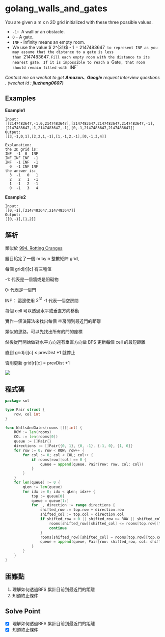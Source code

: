 # golang_walls_and_gates

You are given a m x n 2D grid initialized with these three possible values.

- `-1`-  A wall or an obstacle.
- `0` - A gate.
- `INF` - Infinity means an empty room.
- We use the value $`2^{31}$ - 1 = 2147483647` to represent INF as you may assume that the distance to a gate is less than `2147483647`.Fill each empty room with the distance to its nearest gate. If it is impossible to reach a `Gate`, that room should remain filled with `INF`

*Contact me on wechat to get **Amazon、Google** requent Interview questions . (wechat id : **jiuzhang0607**)*

## Examples

**Example1**

```
Input:
[[2147483647,-1,0,2147483647],[2147483647,2147483647,2147483647,-1],[2147483647,-1,2147483647,-1],[0,-1,2147483647,2147483647]]
Output:
[[3,-1,0,1],[2,2,1,-1],[1,-1,2,-1],[0,-1,3,4]]

Explanation:
the 2D grid is:
INF  -1  0  INF
INF INF INF  -1
INF  -1 INF  -1
  0  -1 INF INF
the answer is:
  3  -1   0   1
  2   2   1  -1
  1  -1   2  -1
  0  -1   3   4

```

**Example2**

```
Input:
[[0,-1],[2147483647,2147483647]]
Output:
[[0,-1],[1,2]]

```

## 解析

類似於 [994. Rotting Oranges](https://www.notion.so/994-Rotting-Oranges-3c6396de56e74bef937c7038de36ea5f) 

題目給定了一個 m by n 整數矩陣 grid,

每個 grid[r][c] 有三種值

-1: 代表是一個牆或是阻礙物

0: 代表是一個門

INF： 這邊使用 $2^{31}$ -1 代表一個空房間

每個 cell 可以透過水平或垂直方向移動

實作一個演算法來找出每個 空房間到最近門的距離

類似的思路，可以先找出所有的門的座標

然後從門開始做對水平方向還有垂直方向做 BFS 更新每個 cell 的最短距離

直到 grid[r][c]  ≤ prevDist +1 就停止

否則更新 grid[r][c] = prevDist +1

![](https://i.imgur.com/YpQ0Xt4.png)


## 程式碼
```go
package sol

type Pair struct {
	row, col int
}

func WallsAndGates(rooms [][]int) {
	ROW := len(rooms)
	COL := len(rooms[0])
	queue := []Pair{}
	directions := []Pair{{0, 1}, {0, -1}, {-1, 0}, {1, 0}}
	for row := 0; row < ROW; row++ {
		for col := 0; col < COL; col++ {
			if rooms[row][col] == 0 {
				queue = append(queue, Pair{row: row, col: col})
			}
		}
	}
	for len(queue) != 0 {
		qLen := len(queue)
		for idx := 0; idx < qLen; idx++ {
			top := queue[0]
			queue = queue[1:]
			for _, direction := range directions {
				shifted_row := top.row + direction.row
				shifted_col := top.col + direction.col
				if shifted_row < 0 || shifted_row >= ROW || shifted_col < 0 || shifted_col >= COL ||
					rooms[shifted_row][shifted_col] <= rooms[top.row][top.col]+1 {
					continue
				}
				rooms[shifted_row][shifted_col] = rooms[top.row][top.col] + 1
				queue = append(queue, Pair{row: shifted_row, col: shifted_col})
			}
		}
	}
}
```
## 困難點

1. 理解如何透過BFS 累計目前到最近門的距離
2. 知道終止條件

## Solve Point

- [x]  理解如何透過BFS 累計目前到最近門的距離
- [x]  知道終止條件